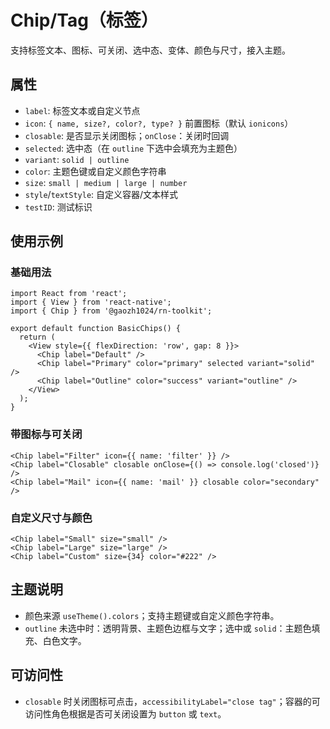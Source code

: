 # Chip/Tag（标签）

支持标签文本、图标、可关闭、选中态、变体、颜色与尺寸，接入主题。

## 属性

- `label`: 标签文本或自定义节点
- `icon`: `{ name, size?, color?, type? }` 前置图标（默认 `ionicons`）
- `closable`: 是否显示关闭图标；`onClose`：关闭时回调
- `selected`: 选中态（在 `outline` 下选中会填充为主题色）
- `variant`: `solid | outline`
- `color`: 主题色键或自定义颜色字符串
- `size`: `small | medium | large | number`
- `style`/`textStyle`: 自定义容器/文本样式
- `testID`: 测试标识

## 使用示例

### 基础用法

```tsx
import React from 'react';
import { View } from 'react-native';
import { Chip } from '@gaozh1024/rn-toolkit';

export default function BasicChips() {
  return (
    <View style={{ flexDirection: 'row', gap: 8 }}>
      <Chip label="Default" />
      <Chip label="Primary" color="primary" selected variant="solid" />
      <Chip label="Outline" color="success" variant="outline" />
    </View>
  );
}
```

### 带图标与可关闭

```tsx
<Chip label="Filter" icon={{ name: 'filter' }} />
<Chip label="Closable" closable onClose={() => console.log('closed')} />
<Chip label="Mail" icon={{ name: 'mail' }} closable color="secondary" />
```

### 自定义尺寸与颜色

```tsx
<Chip label="Small" size="small" />
<Chip label="Large" size="large" />
<Chip label="Custom" size={34} color="#222" />
```

## 主题说明

- 颜色来源 `useTheme().colors`；支持主题键或自定义颜色字符串。
- `outline` 未选中时：透明背景、主题色边框与文字；选中或 `solid`：主题色填充、白色文字。

## 可访问性

- `closable` 时关闭图标可点击，`accessibilityLabel="close tag"`；容器的可访问性角色根据是否可关闭设置为 `button` 或 `text`。
